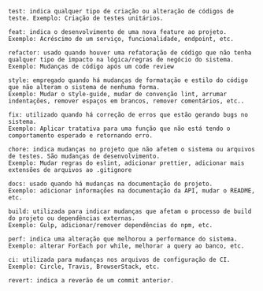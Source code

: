     test: indica qualquer tipo de criação ou alteração de códigos de teste. Exemplo: Criação de testes unitários.

    feat: indica o desenvolvimento de uma nova feature ao projeto. Exemplo: Acréscimo de um serviço, funcionalidade, endpoint, etc.
    
    refactor: usado quando houver uma refatoração de código que não tenha qualquer tipo de impacto na lógica/regras de negócio do sistema. Exemplo: Mudanças de código após um code review
    
    style: empregado quando há mudanças de formatação e estilo do código que não alteram o sistema de nenhuma forma.
    Exemplo: Mudar o style-guide, mudar de convenção lint, arrumar indentações, remover espaços em brancos, remover comentários, etc..
    
    fix: utilizado quando há correção de erros que estão gerando bugs no sistema.
    Exemplo: Aplicar tratativa para uma função que não está tendo o comportamento esperado e retornando erro.
    
    chore: indica mudanças no projeto que não afetem o sistema ou arquivos de testes. São mudanças de desenvolvimento.
    Exemplo: Mudar regras do eslint, adicionar prettier, adicionar mais extensões de arquivos ao .gitignore
    
    docs: usado quando há mudanças na documentação do projeto.
    Exemplo: adicionar informações na documentação da API, mudar o README, etc.
    
    build: utilizada para indicar mudanças que afetam o processo de build do projeto ou dependências externas.
    Exemplo: Gulp, adicionar/remover dependências do npm, etc.
    
    perf: indica uma alteração que melhorou a performance do sistema.
    Exemplo: alterar ForEach por while, melhorar a query ao banco, etc.
    
    ci: utilizada para mudanças nos arquivos de configuração de CI.
    Exemplo: Circle, Travis, BrowserStack, etc.
    
    revert: indica a reverão de um commit anterior.